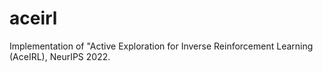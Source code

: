 # aceirl
Implementation of "Active Exploration for Inverse Reinforcement Learning (AceIRL), NeurIPS 2022.
